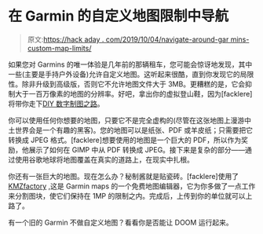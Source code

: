 # 在 Garmin 的自定义地图限制中导航

> 原文:[https://hack aday . com/2019/10/04/navigate-around-gar mins-custom-map-limits/](https://hackaday.com/2019/10/04/navigate-around-garmins-custom-map-limits/)

如果您对 Garmins 的唯一体验是几年前的那辆租车，您可能会惊讶地发现，其中一些(主要是手持户外设备)允许自定义地图。这听起来很酷，直到你发现它的局限性。除非升级到高级版，否则它不允许地图文件大于 3MB。更糟糕的是，它会抑制大于一百万像素的地图的分辨率。好吧，拿出你的虚拟登山鞋，因为[facklere]将带你走下[DIY 数字制图之路](https://www.instructables.com/id/Create-Custom-Maps-for-Your-Garmin-GPS)。

你可以使用任何你想要的地图，只要它不是完全虚构的(尽管在这张地图上漫游中土世界会是一个有趣的黑客)。您的地图可以是纸张、PDF 或羊皮纸；只需要把它转换成 JPEG 格式。[facklere]想要使用的地图是一个巨大的 PDF，所以作为奖励，他展示了如何在 GIMP 中从 PDF 转换成 JPEG。接下来是复杂的部分——通过使用谷歌地球将地图覆盖在真实的道路上，在现实中扎根。

你还有一张巨大的地图。现在怎么办？秘制酱就是贴瓷砖。[facklere]使用了 [KMZfactory](https://sites.google.com/site/jromaya/kmzfactory) ,这是 Garmin maps 的一个免费地图编辑器，它为你多做了一点工作来分割图块，使它们保持在 1MP 的限制之内。完成后，上传到你的单位就可以上路了。

有一个旧的 Garmin 不做自定义地图？看看你是否能让 DOOM 运行起来。